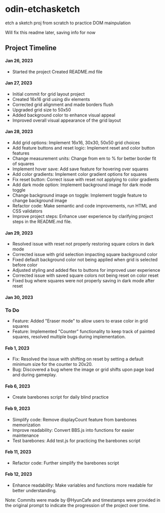 # odin-etchasketch
etch a sketch proj from scratch to practice DOM mainpulation

 Will fix this readme later, saving info for now

## Project Timeline

#### Jan 26, 2023


* Started the project
Created README.md file

#### Jan 27, 2023

* Initial commit for grid layout project
* Created 16x16 grid using div elements
* Corrected grid alignment and made borders flush
* Upgraded grid size to 50x50
* Added background color to enhance visual appeal
* Improved overall visual appearance of the grid layout

#### Jan 28, 2023

* Add grid options: Implement 16x16, 30x30, 50x50 grid choices
* Add feature buttons and reset logic: Implement reset and color button features
* Change measurement units: Change from em to % for better border fit of squares
* Implement hover save: Add save feature for hovering over squares
* Add color gradients: Implement color gradient options for squares
* Fix reset button: Correct issue with reset not applying to color gradients
* Add dark mode option: Implement background image for dark mode toggle
* Change background image on toggle: Implement toggle feature to change background image
* Refactor code: Make semantic and code improvements, run HTML and CSS validators
* Improve project steps: Enhance user experience by clarifying project steps in the README.md file.

#### Jan 29, 2023

* Resolved issue with reset not properly restoring square colors in dark mode
* Corrected issue with grid selection impacting square background color
* Fixed default background color not being applied when grid is selected before color
* Adjusted styling and added flex to buttons for improved user experience
* Corrected issue with saved square colors not being reset on color reset
* Fixed bug where squares were not properly saving in dark mode after reset

#### Jan 30, 2023
### To Do
* Feature: Added "Eraser mode" to allow users to erase color in grid squares
* Feature: Implemented "Counter" functionality to keep track of painted squares, resolved multiple bugs during implementation.

#### Feb 1, 2023
* Fix: Resolved the issue with shifting on reset by setting a default minimum size for the counter to 20x20.
* Bug: Discovered a bug where the image or grid shifts upon page load and during gameplay.

#### Feb 6, 2023
* Create barebones script for daily blind practice

#### Feb 9, 2023
* Simplify code: Remove displayCount feature from barebones memorization
* Improve readability: Convert BBS.js into functions for easier maintenance
* Test barebones: Add test.js for practicing the barebones script

#### Feb 11, 2023
* Refactor code: Further simplify the barebones script

#### Feb 12, 2023
* Enhance readability: Make variables and functions more readable for better understanding.


Note: Commits were made by @HyunCafe and timestamps were provided in the original prompt to indicate the progression of the project over time.
